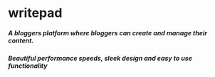 # writepad
##### A bloggers platform where bloggers can create and manage their content.
##### Beautiful performance speeds, sleek design and easy to use functionality
